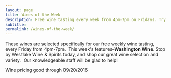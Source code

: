 ```yaml
---
layout: page
title: Wines of the Week
description: Free wine tasting every week from 4pm-7pm on Fridays. Try four different wines every week and find your next favorite bottle.
subtitle:
permalink: /wines-of-the-week/
---
```



These wines are selected specifically for our free weekly wine tasting, every Friday from 4pm-7pm. &nbsp;This week's features–**Washington Wine**. Stop by Westlake Wine & Spirits today, and shop our great wine selection and variety. &nbsp;Our knowledgeable staff will be glad to help!

Wine pricing good through 09/20/2016